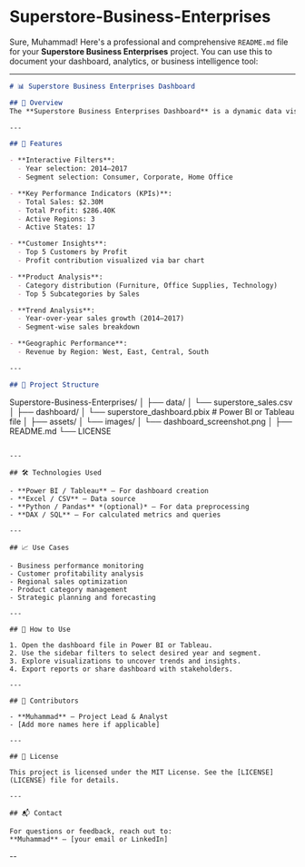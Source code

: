 # Superstore-Business-Enterprises
Sure, Muhammad! Here's a professional and comprehensive `README.md` file for your **Superstore Business Enterprises** project. You can use this to document your dashboard, analytics, or business intelligence tool:

---

```markdown
# 📊 Superstore Business Enterprises Dashboard

## 🧠 Overview
The **Superstore Business Enterprises Dashboard** is a dynamic data visualization tool designed to analyze and monitor sales performance across multiple dimensions including customer segments, product categories, geographic regions, and time periods. It empowers stakeholders to make data-driven decisions by providing clear insights into profitability, growth trends, and operational efficiency.

---

## 🚀 Features

- **Interactive Filters**:
  - Year selection: 2014–2017
  - Segment selection: Consumer, Corporate, Home Office

- **Key Performance Indicators (KPIs)**:
  - Total Sales: $2.30M
  - Total Profit: $286.40K
  - Active Regions: 3
  - Active States: 17

- **Customer Insights**:
  - Top 5 Customers by Profit
  - Profit contribution visualized via bar chart

- **Product Analysis**:
  - Category distribution (Furniture, Office Supplies, Technology)
  - Top 5 Subcategories by Sales

- **Trend Analysis**:
  - Year-over-year sales growth (2014–2017)
  - Segment-wise sales breakdown

- **Geographic Performance**:
  - Revenue by Region: West, East, Central, South

---

## 📂 Project Structure

```
Superstore-Business-Enterprises/
│
├── data/
│   └── superstore_sales.csv
│
├── dashboard/
│   └── superstore_dashboard.pbix  # Power BI or Tableau file
│
├── assets/
│   └── images/
│       └── dashboard_screenshot.png
│
├── README.md
└── LICENSE
```

---

## 🛠️ Technologies Used

- **Power BI / Tableau** – For dashboard creation
- **Excel / CSV** – Data source
- **Python / Pandas** *(optional)* – For data preprocessing
- **DAX / SQL** – For calculated metrics and queries

---

## 📈 Use Cases

- Business performance monitoring
- Customer profitability analysis
- Regional sales optimization
- Product category management
- Strategic planning and forecasting

---

## 📌 How to Use

1. Open the dashboard file in Power BI or Tableau.
2. Use the sidebar filters to select desired year and segment.
3. Explore visualizations to uncover trends and insights.
4. Export reports or share dashboard with stakeholders.

---

## 👥 Contributors

- **Muhammad** – Project Lead & Analyst
- [Add more names here if applicable]

---

## 📄 License

This project is licensed under the MIT License. See the [LICENSE](LICENSE) file for details.

---

## 📬 Contact

For questions or feedback, reach out to:
**Muhammad** – [your email or LinkedIn]

```

--
